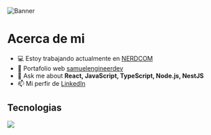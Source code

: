 <!-- # <div align="center">Hola, soy [Samuel Aquino](https://sm-portfolio-main.netlify.app)👋</div> -->
<img src="https://res.cloudinary.com/dkqnylg6o/image/upload/v1706585140/smbanner_rqkcbm.jpg" alt="Banner"/> 

<br/>

# Acerca de mi 

- 💻 Estoy trabajando actualmente en [NERDCOM](https://www.linkedin.com/search/results/all/?fetchDeterministicClustersOnly=true&heroEntityKey=urn%3Ali%3Aorganization%3A968076&keywords=nerdcom&origin=RICH_QUERY_TYPEAHEAD_HISTORY&position=0&searchId=8bd0c334-3776-45b5-b4e4-1956328d1b4a&sid=Hdf&spellCorrectionEnabled=true)
- 💎 Portafolio web [samuelengineerdev](https://samuelengineerdev.netlify.app/)
- 💬 Ask me about **React, JavaScript, TypeScript, Node.js, NestJS**
- 📫 Mi perfir de [LinkedIn](https://www.linkedin.com/in/samuel-jose-aquino-andujar-76a165223/)

<h2>Tecnologias</h2>
<!--tech stack icons-->
<p align="left">
  <a href="https://skillicons.dev">
    <img src="https://skillicons.dev/icons?i=css,html,react,js,ts,redux,nodejs,express,nestjs,mysql,mongodb,firebase,git,github,postman,vscode,bash&perline=12" />
  </a>
</p>
<br>

<!--

**samuelengineerdev/samuelengineerdev** is a ✨ _special_ ✨ repository because its `README.md` (this file) appears on your GitHub profile.

Here are some ideas to get you started:


-->

